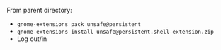 From parent directory:
* `gnome-extensions pack unsafe@persistent`
* `gnome-extensions install unsafe@persistent.shell-extension.zip`
* Log out/in